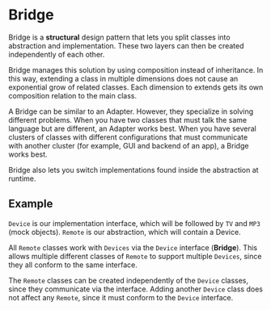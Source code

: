 # Bridge

Bridge is a **structural** design pattern that lets you split classes into abstraction and implementation. These two 
layers can then be created independently of each other.

Bridge manages this solution by using composition instead of inheritance. In this way, extending a class in multiple
dimensions does not cause an exponential grow of related classes. Each dimension to extends gets its own composition 
relation to the main class.

A Bridge can be similar to an Adapter. However, they specialize in solving different problems. When you have two classes
that must talk the same language but are different, an Adapter works best. When you have several clusters of classes
with different configurations that must communicate with another cluster (for example, GUI and backend of an app),
a Bridge works best.

Bridge also lets you switch implementations found inside the abstraction at runtime.

## Example

`Device` is our implementation interface, which will be followed by `TV` and `MP3` (mock objects).
`Remote` is our abstraction, which will contain a Device.

All `Remote` classes work with `Devices` via the `Device` interface (**Bridge**). This allows multiple different classes
of `Remote` to support multiple `Devices`, since they all conform to the same interface.

The `Remote` classes can be created independently of the `Device` classes, since they communicate via the interface.
Adding another `Device` class does not affect any `Remote`, since it must conform to the `Device` interface.